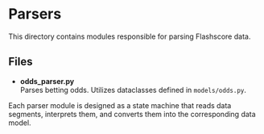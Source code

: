 # Parsers

This directory contains modules responsible for parsing Flashscore data.

## Files

- **odds_parser.py**  
  Parses betting odds. Utilizes dataclasses defined in `models/odds.py`.

Each parser module is designed as a state machine that reads data segments, interprets them, and converts them into the corresponding data model.